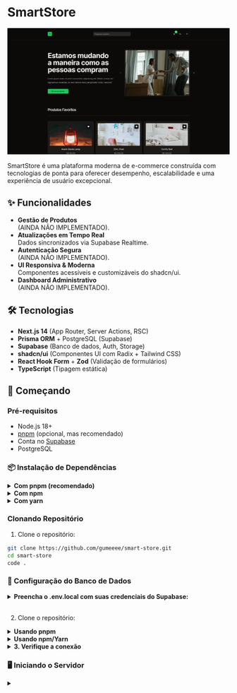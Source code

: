 # SmartStore

![SmartStore Banner](/public/project-image.png) <!-- Adicione uma imagem relevante -->

SmartStore é uma plataforma moderna de e-commerce construída com tecnologias de ponta para oferecer desempenho, escalabilidade e uma experiência de usuário excepcional.

## ✨ Funcionalidades

- **Gestão de Produtos**  
  (AINDA NÃO IMPLEMENTADO).
- **Atualizações em Tempo Real**  
  Dados sincronizados via Supabase Realtime.
- **Autenticação Segura**  
  (AINDA NÃO IMPLEMENTADO).
- **UI Responsiva & Moderna**  
  Componentes acessíveis e customizáveis do shadcn/ui.
- **Dashboard Administrativo**  
  (AINDA NÃO IMPLEMENTADO).

## 🛠️ Tecnologias

- **Next.js 14** (App Router, Server Actions, RSC)
- **Prisma ORM** + PostgreSQL (Supabase)
- **Supabase** (Banco de dados, Auth, Storage)
- **shadcn/ui** (Componentes UI com Radix + Tailwind CSS)
- **React Hook Form** + **Zod** (Validação de formulários)
- **TypeScript** (Tipagem estática)

## 🚀 Começando

### Pré-requisitos
- Node.js 18+
- [pnpm](https://pnpm.io/installation) (opcional, mas recomendado)
- Conta no [Supabase](https://supabase.com)
- PostgreSQL

### 📦 Instalação de Dependências
<details> <summary><b>Com pnpm (recomendado)
</b>
</summary>

```bash
pnpm install
```
</details>

<details> <summary><b>Com npm
</b>
</summary>

```bash
npm install
```
</details>

<details> <summary><b>Com yarn
</b>
</summary>

```bash
yarn install
```
</details>

### Clonando Repositório

1. Clone o repositório:
```bash
git clone https://github.com/gumeeee/smart-store.git
cd smart-store
code .
```

### 🔐 Configuração do Banco de Dados

<details> <summary><b>Preencha o .env.local com suas credenciais do Supabase:
</b>
</summary>

```bash
NEXT_PUBLIC_SUPABASE_URL=seu-url-supabase
NEXT_PUBLIC_SUPABASE_ANON_KEY=sua-chave-anonima
SUPABASE_SERVICE_ROLE_KEY=sua-chave-de-servico
```
</details>

<br>

2. Clone o repositório:

<details> <summary><b>Usando pnpm
</b>
</summary>

```bash
pnpm exec prisma generate  # Gera o cliente do Prisma
pnpm exec prisma migrate dev  # Executa as migrações
```
</details>

<details> <summary><b>Usando npm/Yarn
</b>
</summary>

```bash
npx prisma generate
npx prisma migrate dev
# ou
yarn prisma generate
yarn prisma migrate dev
```
</details>

<details> <summary><b>3. Verifique a conexão
</b>
</summary>

```bash
npx prisma studio  # Abre interface visual do banco
pnpm dlx prisma studio 
```
</details>

### 🖥️ Iniciando o Servidor

<details> <summary><b>
</b>
</summary>

```bash
# Com pnpm
pnpm dev

# Com npm
npm run dev

# Com Yarn
yarn dev
```
</details>
